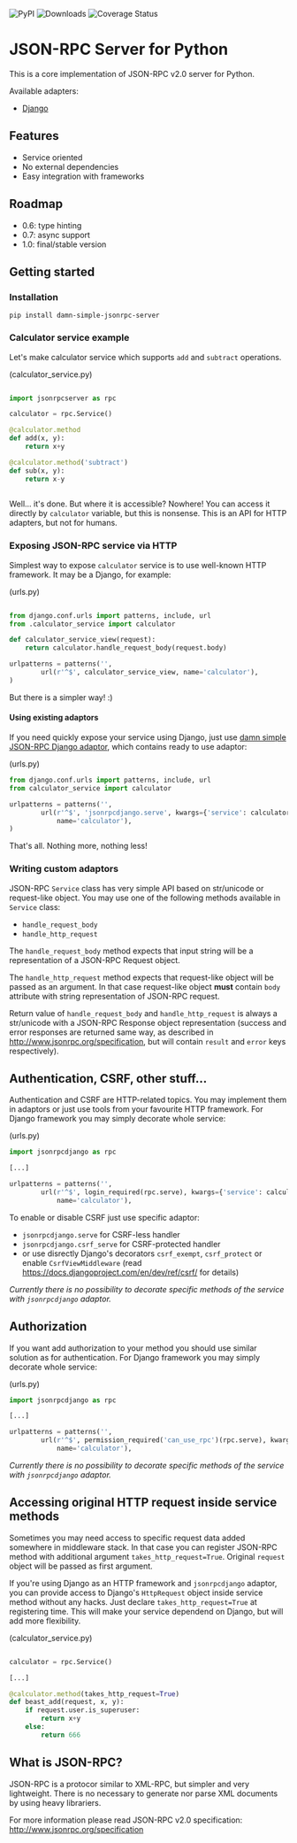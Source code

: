 
![PyPI](https://img.shields.io/pypi/v/damn-simple-jsonrpc-server.svg)
![Downloads](https://pepy.tech/badge/damn-simple-jsonrpc-server)
![Coverage Status](https://coveralls.io/repos/github/marcinn/json-rpc-server/badge.svg?branch=master)


# JSON-RPC Server for Python

This is a core implementation of JSON-RPC v2.0 server for Python.

Available adapters:
- [Django](https://github.com/marcinn/json-rpc-server-django/)

## Features

- Service oriented 
- No external dependencies
- Easy integration with frameworks

## Roadmap

- 0.6: type hinting
- 0.7: async support
- 1.0: final/stable version

## Getting started

### Installation

```
pip install damn-simple-jsonrpc-server
```

### Calculator service example

Let's make calculator service which supports `add` and `subtract` operations. 

(calculator_service.py)
```python

import jsonrpcserver as rpc

calculator = rpc.Service()

@calculator.method
def add(x, y):
    return x+y

@calculator.method('subtract')
def sub(x, y):
    return x-y
    
```

Well... it's done. But where it is accessible? Nowhere! 
You can access it directly by `calculator` variable, but this is nonsense.
This is an API for HTTP adapters, but not for humans.


### Exposing JSON-RPC service via HTTP

Simplest way to expose `calculator` service is to use well-known HTTP framework.
It may be a Django, for example:

(urls.py)
```python

from django.conf.urls import patterns, include, url
from .calculator_service import calculator

def calculator_service_view(request):
    return calculator.handle_request_body(request.body)

urlpatterns = patterns('',
        url(r'^$', calculator_service_view, name='calculator'),
)
```

But there is a simpler way! :)


#### Using existing adaptors

If you need quickly expose your service using Django, just use [damn simple JSON-RPC Django adaptor](https://pypi.python.org/pypi/damn-simple-jsonrpc-server-django),
which contains ready to use adaptor:

(urls.py)
```python
from django.conf.urls import patterns, include, url
from calculator_service import calculator

urlpatterns = patterns('',
        url(r'^$', 'jsonrpcdjango.serve', kwargs={'service': calculator},
            name='calculator'),
)
```

That's all. Nothing more, nothing less!


### Writing custom adaptors

JSON-RPC `Service` class has very simple API based on str/unicode or request-like object.
You may use one of the following methods available in `Service` class:
  - `handle_request_body`
  - `handle_http_request`
  
The `handle_request_body` method expects that input string will be a representation of a JSON-RPC Request object. 

The `handle_http_request` method expects that request-like object will be passed as an argument. 
In that case request-like object **must** contain `body` attribute with string representation 
of JSON-RPC request.

Return value of `handle_request_body` and `handle_http_request` is always a str/unicode
with a JSON-RPC Response object representation (success and error responses are returned
same way, as described in http://www.jsonrpc.org/specification, but will contain `result`
and `error` keys respectively).


## Authentication, CSRF, other stuff...

Authentication and CSRF are HTTP-related topics. 
You may implement them in adaptors or just use tools from your favourite HTTP framework.
For Django framework you may simply decorate whole service:

(urls.py)
```python
import jsonrpcdjango as rpc

[...]

urlpatterns = patterns('',
        url(r'^$', login_required(rpc.serve), kwargs={'service': calculator},
            name='calculator'),
```

To enable or disable CSRF just use specific adaptor:
  - `jsonrpcdjango.serve` for CSRF-less handler
  - `jsonrpcdjango.csrf_serve` for CSRF-protected handler
  - or use disrectly Django's decorators `csrf_exempt`, `csrf_protect` or enable `CsrfViewMiddleware` (read https://docs.djangoproject.com/en/dev/ref/csrf/ for details) 

*Currently there is no possibility to decorate specific methods of the service with `jsonrpcdjango` adaptor.*

## Authorization

If you want add authorization to your method you should use similar solution as for authentication. 
For Django framework you may simply decorate whole service:

(urls.py)
```python
import jsonrpcdjango as rpc

[...]

urlpatterns = patterns('',
        url(r'^$', permission_required('can_use_rpc')(rpc.serve), kwargs={'service': calculator},
            name='calculator'),
```

*Currently there is no possibility to decorate specific methods of the service with `jsonrpcdjango` adaptor.*

## Accessing original HTTP request inside service methods

Sometimes you may need access to specific request data added somewhere
in middleware stack. In that case you can register JSON-RPC method with
additional argument `takes_http_request=True`. Original `request` object
will be passed as first argument.

If you're using Django as an HTTP framework and `jsonrpcdjango` adaptor,
you can provide access to Django's `HttpRequest` object inside service method
without any hacks. Just declare `takes_http_request=True` at registering
time. This will make your service dependend on Django, but will add more flexibility.


(calculator_service.py)
```python

calculator = rpc.Service()

[...]

@calculator.method(takes_http_request=True)
def beast_add(request, x, y):
    if request.user.is_superuser:
        return x+y
    else:
        return 666

```

## What is JSON-RPC?

JSON-RPC is a protocor similar to XML-RPC, but simpler and very lightweight.
There is no necessary to generate nor parse XML documents by using heavy librariers. 

For more information please read JSON-RPC v2.0 specification: http://www.jsonrpc.org/specification

